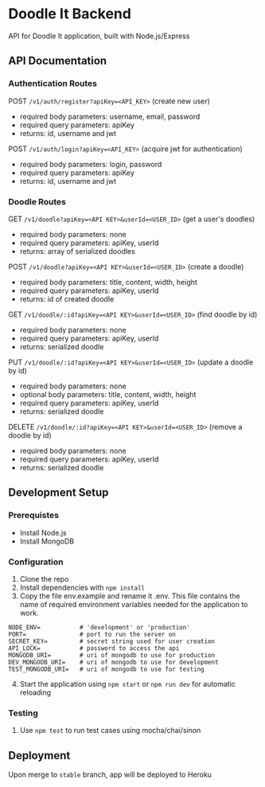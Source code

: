 # Doodle It Backend
API for Doodle It application, built with Node.js/Express

## API Documentation

### Authentication Routes
POST `/v1/auth/register?apiKey=<API_KEY>` (create new user)
- required body parameters: username, email, password
- required query parameters: apiKey
- returns: id, username and jwt

POST `/v1/auth/login?apiKey=<API_KEY>` (acquire jwt for authentication)
- required body parameters: login, password
- required query parameters: apiKey
- returns: id, username and jwt

### Doodle Routes 
GET `/v1/doodle?apiKey=<API KEY>&userId=<USER_ID>` (get a user's doodles)
- required body parameters: none
- required query parameters: apiKey, userId
- returns: array of serialized doodles

POST `/v1/doodle?apiKey=<API KEY>&userId=<USER_ID>` (create a doodle)
- required body parameters: title, content, width, height
- required query parameters: apiKey, userId
- returns: id of created doodle

GET `/v1/doodle/:id?apiKey=<API KEY>&userId=<USER_ID>` (find doodle by id)
- required body parameters: none
- required query parameters: apiKey, userId
- returns: serialized doodle

PUT `/v1/doodle/:id?apiKey=<API KEY>&userId=<USER_ID>` (update a doodle by id)
- required body parameters: none
- optional body parameters: title, content, width, height
- required query parameters: apiKey, userId
- returns: serialized doodle

DELETE `/v1/doodle/:id?apiKey=<API KEY>&userId=<USER_ID>` (remove a doodle by id)
- required body parameters: none
- required query parameters: apiKey, userId
- returns: serialized doodle


## Development Setup

### Prerequistes
- Install Node.js
- Install MongoDB

### Configuration
1) Clone the repo
2) Install dependencies with `npm install`
3) Copy the file env.example and rename it .env. This file contains the name of required environment variables needed for the application to work.

```
NODE_ENV=           # 'development' or 'production'
PORT=               # port to run the server on
SECRET_KEY=         # secret string used for user creation
API_LOCK=           # password to access the api
MONGODB_URI=        # uri of mongodb to use for production
DEV_MONGODB_URI=    # uri of mongodb to use for development
TEST_MONGODB_URI=   # uri of mongodb to use for testing
```

4) Start the application using `npm start` or `npm run dev` for automatic reloading


### Testing
1) Use `npm test` to run test cases using mocha/chai/sinon

## Deployment
Upon merge to `stable` branch, app will be deployed to Heroku
